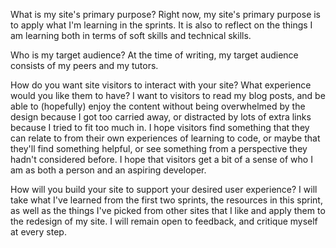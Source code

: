What is my site's primary purpose?
Right now, my site's primary purpose is to apply what I'm learning in the sprints. It is also to reflect on the things I am learning both in terms of soft skills and technical skills.

Who is my target audience?
At the time of writing, my target audience consists of my peers and my tutors.

How do you want site visitors to interact with your site? What experience would you like them to have?
I want to visitors to read my blog posts, and be able to (hopefully) enjoy the content without being overwhelmed by the design because I got too carried away, or distracted by lots of extra links because I tried to fit too much in. I hope visitors find something that they can relate to from their own experiences of learning to code, or maybe that they'll find something helpful, or see something from a perspective they hadn't considered before. I hope that visitors get a bit of a sense of who I am as both a person and an aspiring developer.

How will you build your site to support your desired user experience?
I will take what I've learned from the first two sprints, the resources in this sprint, as well as the things I've picked from other sites that I like and apply them to the redesign of my site. I will remain open to feedback, and critique myself at every step.
